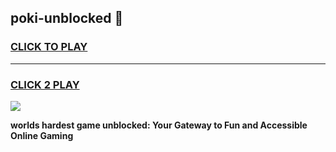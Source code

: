 
## poki-unblocked 👋
<h3>
<a href="https://premium.freeplayer.one?title=poki-unblocked&ref=14F">CLICK TO PLAY</a></h3>
<hr>

<h3>
<a href="https://premium.freeplayer.one?title=poki-unblocked&ref=14F">CLICK 2 PLAY</a>
  
</h3>

<a href="https://premium.freeplayer.one?title=poki-unblocked&ref=12F/"><img src="https://clearcache.store/games.png"></a>


**worlds hardest game unblocked: Your Gateway to Fun and Accessible Online Gaming**
